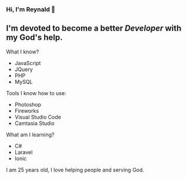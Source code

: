 ### Hi, I'm Reynald 👋
## I'm **devoted** to become a better ***Developer*** with my God's help.

What I know?

- JavaScript
- JQuery
- PHP
- MySQL

Tools I know how to use:

- Photoshop
- Fireworks
- Visual Studio Code
- Camtasia Studio

What am I learning?

- C#
- Laravel
- Ionic

I am 25 years old, I love helping people and serving God.
